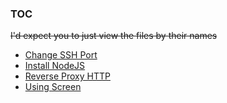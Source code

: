 ### TOC
~~I'd expect you to just view the files by their names~~
- [Change SSH Port](./change-ssh-port.md)
- [Install NodeJS](./install-nodejs.md)
- [Reverse Proxy HTTP](./reverse-proxy-http.md)
- [Using Screen](./using-screen.md)